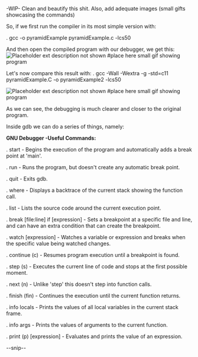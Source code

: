 -WIP- Clean and beautify this shit.
Also, add adequate images (small gifts showcasing the commands)

So, if we first run the compiler in its most simple version with:

. gcc -o pyramidExample pyramidExample.c -lcs50

And then open the compiled program with our debugger, we get this:
![Placeholder ext description not shown](path/to/the/image/from/this/location) #place here small gif showing program


Let's now compare this result with:
. gcc -Wall -Wextra -g -std=c11 pyramidExample.C -o pyramidExample2 -lcs50

![Placeholder ext description not shown](path/to/the/image/from/this/location) #place here small gif showing program

As we can see, the debugging is much clearer and closer to the original program.

Inside gdb we can do a series of things, namely:

**GNU Debugger -Useful Commands:**

. start - Begins the execution of the program and automatically adds a break point at 'main'.

. run - Runs the program, but doesn't create any automatic break point.

. quit - Exits gdb.

. where - Displays a backtrace of the current stack showing the function call.

. list - Lists the source code around the current execution point.

. break [file:line] if [expression] - Sets a breakpoint at a specific file and line, and can have an extra condition that can create the breakpoint.

. watch [expression] - Watches a variable or expression and breaks when the specific value being watched changes.

. continue (c) - Resumes program execution until a breakpoint is found.

. step (s) - Executes the current line of code and stops at the first possible moment.

. next (n) - Unlike 'step' this doesn't step into function calls.

. finish (fin) - Continues the execution until the current function returns.

. info locals - Prints the values of all local variables in the current stack frame.

. info args - Prints the values of arguments to the current function.

. print (p) [expression] - Evaluates and prints the value of an expression.

--snip--

